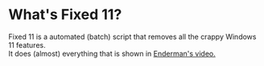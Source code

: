 # What's Fixed 11?
Fixed 11 is a automated (batch) script that removes all the crappy Windows 11 features.  
It does (almost) everything that is shown in [Enderman's video.](https://www.youtube.com/watch?v=xj7ThxRsEgQ)
